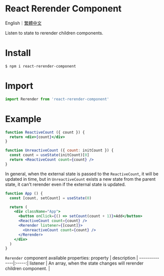 # React Rerender Component

English｜[繁體中文](https://github.com/LaiJunBin/react-rerender-component/blob/main/README-zh-tw.md#react-rerender-component)

Listen to state to rerender children components.

# Install
```
$ npm i react-rerender-component
```

# Import
```js
import Rerender from 'react-rerender-component'
```

# Example
```jsx
function ReactiveCount ({ count }) {
  return <div>{count}</div>
}

function UnreactiveCount ({ count: initCount }) {
  const count = useState(initCount)[0]
  return <ReactiveCount count={count} />
}
```

In general, when the external state is passed to the `ReactiveCount`, it will be updated in time, but in `UnreactiveCount` exists a new state from the parent state, it can't rerender even if the external state is updated.

```jsx
function App () {
  const [count, setCount] = useState(0)

  return (
    <div className="App">
      <button onClick={() => setCount(count + 1)}>Add</button>
      <ReactiveCount count={count} />
      <Rerender listener={[count]}>
        <UnreactiveCount count={count} />
      </Rerender>
    </div>
  )
}
```

`Rerender` component available properties:
property           | description  |
--------------|:-----:|
listener    | An array, when the state changes will rerender children component. |